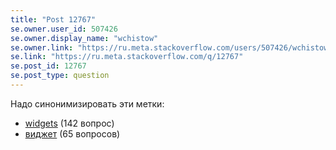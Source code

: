 ```yaml
---
title: "Post 12767"
se.owner.user_id: 507426
se.owner.display_name: "wchistow"
se.owner.link: "https://ru.meta.stackoverflow.com/users/507426/wchistow"
se.link: "https://ru.meta.stackoverflow.com/q/12767"
se.post_id: 12767
se.post_type: question
---
```

<p>Надо синонимизировать эти метки:</p>
<ul>
<li><a href="https://ru.stackoverflow.com/questions/tagged/widgets" class="post-tag" title="показать вопросы с меткой [widgets]" aria-label="показать вопросы с меткой [widgets]" rel="tag" aria-labelledby="tag-widgets-tooltip-container">widgets</a> (142 вопрос)</li>
<li><a href="https://ru.stackoverflow.com/questions/tagged/%d0%b2%d0%b8%d0%b4%d0%b6%d0%b5%d1%82" class="post-tag" title="показать вопросы с меткой [виджет]" aria-label="показать вопросы с меткой [виджет]" rel="tag" aria-labelledby="tag-виджет-tooltip-container">виджет</a> (65 вопросов)</li>
</ul>
